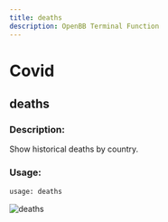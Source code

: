 ```yaml
---
title: deaths
description: OpenBB Terminal Function
---
```


# Covid

## deaths

### Description: 

Show historical deaths by country.

### Usage: 
```python
usage: deaths
```



![deaths](https://user-images.githubusercontent.com/46355364/153897766-73a8e2ee-c4e6-40d3-a65d-8b116efdacfa.png)

